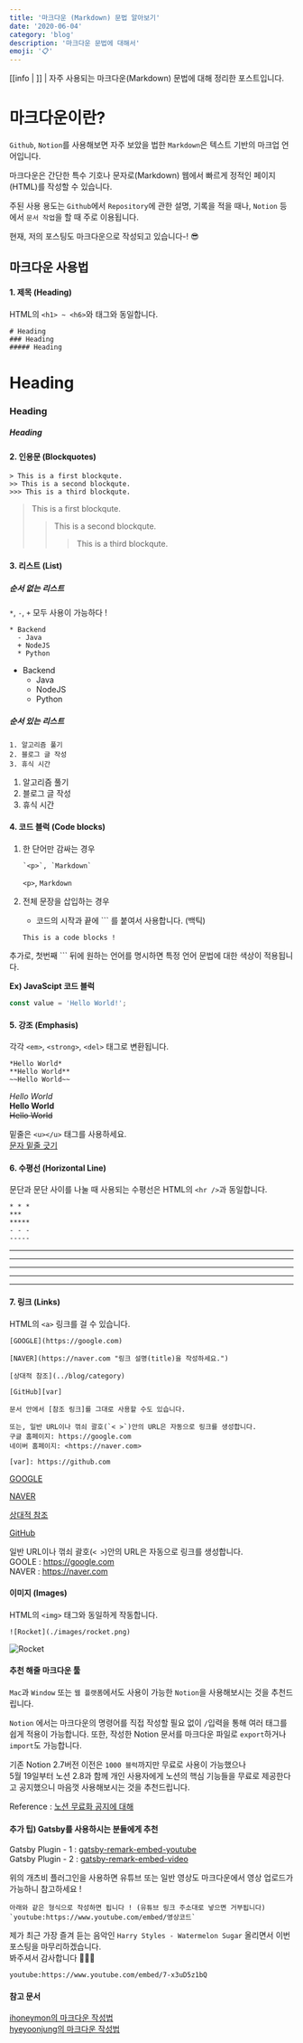 ```yaml
---
title: '마크다운 (Markdown) 문법 알아보기'
date: '2020-06-04'
category: 'blog'
description: '마크다운 문법에 대해서'
emoji: '📋'
---
```


[[info | ]]
| 자주 사용되는 마크다운(Markdown) 문법에 대해 정리한 포스트입니다.

# 마크다운이란?

`Github`, `Notion`를 사용해보면 자주 보았을 법한 `Markdown`은 텍스트 기반의 마크업 언어입니다.

마크다운은 간단한 특수 기호나 문자로(Markdown) 웹에서 빠르게 정적인 페이지(HTML)를 작성할 수 있습니다.

주된 사용 용도는 `Github`에서 `Repository`에 관한 설명, 기록을 적을 때나, `Notion` 등에서 `문서 작업`을 할 때 주로 이용됩니다.

현재, 저의 포스팅도 마크다운으로 작성되고 있습니다-! 😎

## 마크다운 사용법

#### 1. 제목 (Heading)

HTML의 `<h1> ~ <h6>`와 태그와 동일합니다.

```
# Heading
### Heading
##### Heading
```

# Heading

### Heading

##### Heading

#### 2. 인용문 (Blockquotes)

```
> This is a first blockqute.
>> This is a second blockqute.
>>> This is a third blockqute.
```

> This is a first blockqute.
>
> > This is a second blockqute.
> >
> > > This is a third blockqute.

#### 3. 리스트 (List)

##### 순서 없는 리스트

`*`, `-`, `+` 모두 사용이 가능하다 !

```
* Backend
  - Java
  + NodeJS
  * Python
```

- Backend
  - Java
  - NodeJS
  - Python

##### 순서 있는 리스트

```
1. 알고리즘 풀기
2. 블로그 글 작성
3. 휴식 시간
```

1. 알고리즘 풀기
2. 블로그 글 작성
3. 휴식 시간

#### 4. 코드 블럭 (Code blocks)

1. 한 단어만 감싸는 경우

   ```
   `<p>`, `Markdown`
   ```

   `<p>`, `Markdown`

2. 전체 문장을 삽입하는 경우

   - 코드의 시작과 끝에 \`\`\` 를 붙여서 사용합니다. (백틱)

   ```
   This is a code blocks !
   ```

추가로, 첫번째 \`\`\` 뒤에 원하는 언어를 명시하면 특정 언어 문법에 대한 색상이 적용됩니다.

**Ex) JavaScipt 코드 블럭**

```javascript
const value = 'Hello World!';
```

#### 5. 강조 (Emphasis)

각각 `<em>`, `<strong>`, `<del>` 태그로 변환됩니다.

```
*Hello World*
**Hello World**
~~Hello World~~
```

_Hello World_  
**Hello World**  
~~Hello World~~

밑줄은 `<u></u>` 태그를 사용하세요.  
<u>문자 밑줄 긋기</u>

#### 6. 수평선 (Horizontal Line)

문단과 문단 사이를 나눌 때 사용되는 수평선은 HTML의 `<hr />`과 동일합니다.

```
* * *
***
*****
- - -
-----
```

---

---

---

---

---

#### 7. 링크 (Links)

HTML의 `<a>` 링크를 걸 수 있습니다.

```
[GOOGLE](https://google.com)

[NAVER](https://naver.com "링크 설명(title)을 작성하세요.")

[상대적 참조](../blog/category)

[GitHub][var]

문서 안에서 [참조 링크]를 그대로 사용할 수도 있습니다.

또는, 일반 URL이나 꺾쇠 괄호(`< >`)안의 URL은 자동으로 링크를 생성합니다.
구글 홈페이지: https://google.com
네이버 홈페이지: <https://naver.com>

[var]: https://github.com
```

[GOOGLE](https://google.com)

[NAVER](https://naver.com '링크의 설명란')

[상대적 참조](../blog/category)

[GitHub][var]

일반 URL이나 꺾쇠 괄호(`< >`)안의 URL은 자동으로 링크를 생성합니다.  
GOOLE : https://google.com  
NAVER : <https://naver.com>

[var]: https://github.com

#### 이미지 (Images)

HTML의 `<img>` 태그와 동일하게 작동합니다.

```
![Rocket](./images/rocket.png)
```

![Rocket](./images/rocket.png)

#### 추천 해줄 마크다운 툴

`Mac`과 `Window` 또는 `웹 플랫폼`에서도 사용이 가능한 `Notion`을 사용해보시는 것을 추천드립니다.

`Notion` 에서는 마크다운의 명령어를 직접 작성할 필요 없이 `/`입력을 통해 여러 태그를 쉽게 적용이 가능합니다.
또한, 작성한 Notion 문서를 마크다운 파일로 `export`하거나 `import`도 가능합니다.

기존 Notion 2.7버전 이전은 `1000 블럭`까지만 무료로 사용이 가능했으나  
5월 19일부터 노션 2.8과 함께 개인 사용자에게 노션의 핵심 기능들을 무료로 제공한다고 공지했으니 마음껏 사용해보시는 것을 추천드립니다.

Reference : [노션 무료화 공지에 대해](https://www.44bits.io/ko/post/news--notion-announced-personal-plan-for-free)

#### 추가 팁) Gatsby를 사용하시는 분들에게 추천

Gatsby Plugin - 1 : [gatsby-remark-embed-youtube](https://www.gatsbyjs.org/packages/gatsby-remark-embed-youtube/?=video)  
Gatsby Plugin - 2 : [gatsby-remark-embed-video](https://www.gatsbyjs.org/packages/gatsby-remark-embed-video/?=video)

위의 개츠비 플러그인을 사용하면 유튜브 또는 일반 영상도 마크다운에서 영상 업로드가 가능하니 참고하세요 !

```
아래와 같은 형식으로 작성하면 됩니다 ! (유튜브 링크 주소대로 넣으면 거부됩니다)
`youtube:https://www.youtube.com/embed/영상코드`
```

제가 최근 가장 즐겨 듣는 음악인 `Harry Styles - Watermelon Sugar` 올리면서 이번 포스팅을 마무리하겠습니다.  
봐주셔서 감사합니다 🙇🏻‍♂️

`youtube:https://www.youtube.com/embed/7-x3uD5z1bQ`

#### 참고 문서

[ihoneymon의 마크다운 작성법](https://gist.github.com/ihoneymon/652be052a0727ad59601)  
[hyeyoonjung의 마크다운 작성법](http://blog.hyeyoonjung.com/2017/05/30/how-to-use-markdown/)
